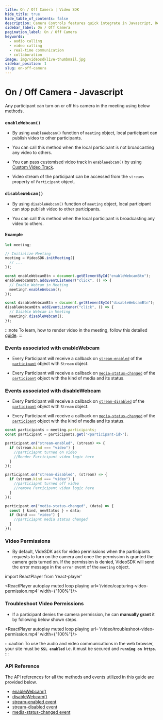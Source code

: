 ```yaml
---
title: On / Off Camera | Video SDK
hide_title: true
hide_table_of_contents: false
description: Camera Controls features quick integrate in Javascript, React JS, Android, IOS, React Native, Flutter with Video SDK to add live video & audio conferencing to your applications.
sidebar_label: On / Off Camera
pagination_label: On / Off Camera
keywords:
  - audio calling
  - video calling
  - real-time communication
  - collaboration
image: img/videosdklive-thumbnail.jpg
sidebar_position: 1
slug: on-off-camera
---
```


# On / Off Camera - Javascript

Any participant can turn on or off his camera in the meeting using below methods.

### `enableWebcam()`

- By using `enableWebcam()` function of `meeting` object, local participant can publish video to other participants.

- You can call this method when the local participant is not broadcasting any video to others.

- You can pass customised video track in `enableWebcam()` by using [Custom Video Track](/javascript/guide/video-and-audio-calling-api-sdk/render-media/optimize-video-track).

- Video stream of the participant can be accessed from the `streams` property of `Participant` object.

### `disableWebcam()`

- By using `disableWebcam()` function of `meeting` object, local participant can stop publish video to other participants.

- You can call this method when the local participant is broadcasting any video to others.

#### Example

```js
let meeting;

// Initialize Meeting
meeting = VideoSDK.initMeeting({
  // ...
});

const enableWebcamBtn = document.getElementById("enableWebcamBtn");
enableWebcamBtn.addEventListener("click", () => {
  // Enable Webcam in Meeting
  meeting?.enableWebcam();
});

const disableWebcamBtn = document.getElementById("disableWebcamBtn");
disableWebcamBtn.addEventListener("click", () => {
  // Disable Webcam in Meeting
  meeting?.disableWebcam();
});
```

:::note
To learn, how to render video in the meeting, follow this detailed [guide](/javascript/guide/video-and-audio-calling-api-sdk/render-media/display-audio-video#2-rendering-video).
:::

### Events associated with enableWebcam

- Every Participant will receive a callback on [`stream-enabled`](/javascript/api/sdk-reference/participant-class/events#stream-enabled) of the [`participant`](/javascript/api/sdk-reference/participant-class/introduction) object with `Stream` object.

- Every Participant will receive a callback on [`media-status-changed`](/javascript/api/sdk-reference/participant-class/events#media-status-changed) of the [`participant`](/javascript/api/sdk-reference/participant-class/introduction) object with the kind of media and its status.

### Events associated with disableWebcam

- Every Participant will receive a callback on [`stream-disabled`](/react/api/sdk-reference/use-participant/events#onstreamdisabled) of the [`participant`](/javascript/api/sdk-reference/participant-class/introduction) object with `Stream` object.

- Every Participant will receive a callback on [`media-status-changed`](/javascript/api/sdk-reference/participant-class/events#media-status-changed) of the [`participant`](/javascript/api/sdk-reference/participant-class/introduction) object with the kind of media and its status.

```js
const participants = meeting.participants;
const participant = participants.get("<participant-id>");

participant.on("stream-enabled", (stream) => {
  if (stream.kind === "video") {
    //particiapnt turned on video
    //Render Participant video logic here
  }
});

participant.on("stream-disabled", (stream) => {
  if (stream.kind === "video") {
    //particiapnt turned off video
    //remove Participant video logic here
  }
});

participant.on("media-status-changed", (data) => {
  const { kind, newStatus } = data;
  if (kind === "video") {
    //particiapnt media status changed
  }
});
```

### Video Permissions

- By default, VideSDK ask for video permissions when the participants requests to turn on the camera and once the permission is granted the camera gets turned on. If the permission is denied, VideoSDK will send the error message in the `error` event of the `meeting` object.

import ReactPlayer from 'react-player'

<div style={{textAlign: 'center'}}>

<ReactPlayer autoplay muted loop playing url='/video/capturing-video-permission.mp4' width={"100%"}/>

</div>

### Troubleshoot Video Permissions

- If a participant denies the camera permission, he can **manually grant** it by following below shown steps.

<div style={{textAlign: 'center'}}>

<ReactPlayer autoplay muted loop playing url='/video/troubleshoot-video-permission.mp4' width={"100%"}/>

</div>

:::caution
To use the audio and video communications in the web browser, your site must be **`SSL enabled`** i.e. it must be secured and **`running on https`**.
:::

### API Reference

The API references for all the methods and events utilized in this guide are provided below.

- [enableWebcam()](/javascript/api/sdk-reference/meeting-class/methods#enablewebcam)
- [disableWebcam()](/javascript/api/sdk-reference/meeting-class/methods#disablewebcam)
- [stream-enabled event](/javascript/api/sdk-reference/participant-class/events#stream-enabled)
- [stream-disabled event](/javascript/api/sdk-reference/participant-class/events#stream-disabled)
- [media-status-changed event](/javascript/api/sdk-reference/participant-class/events#media-status-changed)

